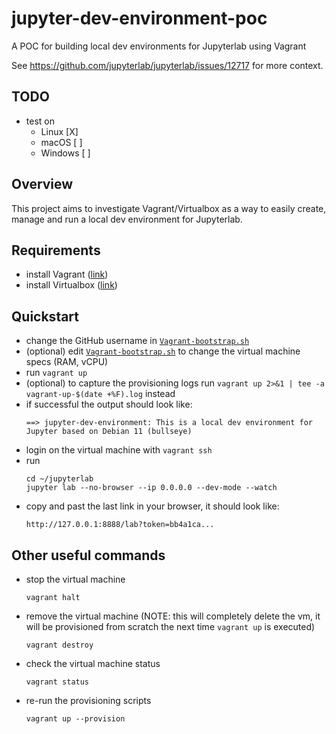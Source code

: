 # jupyter-dev-environment-poc
A POC for building local dev environments for Jupyterlab using Vagrant

See https://github.com/jupyterlab/jupyterlab/issues/12717 for more context.

## TODO
- test on
  - Linux [X]
  - macOS [ ]
  - Windows [ ]

## Overview

This project aims to investigate Vagrant/Virtualbox as a way to easily create, manage and run a local dev environment for Jupyterlab.

## Requirements

- install Vagrant ([link](https://www.vagrantup.com/downloads))
- install Virtualbox ([link](https://www.virtualbox.org/wiki/Downloads))

## Quickstart

- change the GitHub username in [`Vagrant-bootstrap.sh`](Vagrant-bootstrap.sh)
- (optional) edit [`Vagrant-bootstrap.sh`](Vagrant-bootstrap.sh) to change the virtual machine specs (RAM, vCPU)
- run `vagrant up`
- (optional) to capture the provisioning logs run `vagrant up 2>&1 | tee -a vagrant-up-$(date +%F).log` instead
- if successful the output should look like:
  ```shell
  ==> jupyter-dev-environment: This is a local dev environment for Jupyter based on Debian 11 (bullseye)
  ```
- login on the virtual machine with `vagrant ssh`
- run
  ```shell
  cd ~/jupyterlab
  jupyter lab --no-browser --ip 0.0.0.0 --dev-mode --watch
  ```
- copy and past the last link in your browser, it should look like:
  ```shell
  http://127.0.0.1:8888/lab?token=bb4a1ca...
  ```

## Other useful commands

- stop the virtual machine
  ```shell
  vagrant halt
  ```
- remove the virtual machine
  (NOTE: this will completely delete the vm, it will be provisioned from scratch the next time `vagrant up` is executed)
  ```shell
  vagrant destroy
  ```
- check the virtual machine status
  ```shell
  vagrant status
  ```
- re-run the provisioning scripts
  ```shell
  vagrant up --provision
  ```